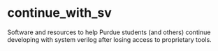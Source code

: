 # continue_with_sv
Software and resources to help Purdue students (and others) continue developing with system verilog after losing access to proprietary tools.
